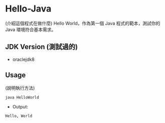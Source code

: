 # Hello-Java
(介紹這個程式在做什麼)
Hello World，作為第一個 Java 程式的範本，測試你的 Java 環境符合基本需求。

## JDK Version (測試過的)
- oraclejdk8

## Usage
(說明執行方法)

```
java HelloWorld
```

- Output:

```
Hello, World
```
